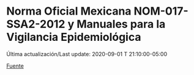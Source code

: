 # Norma Oficial Mexicana NOM-017-SSA2-2012 y Manuales para la Vigilancia Epidemiológica
 
Última actualización/Last update: 2020-09-01 T 21:10:00-05:00

 [Fuente](https://www.gob.mx/salud/documentos/manuales-para-la-vigilancia-epidemiologica-102563)
